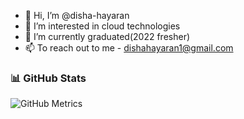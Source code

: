 - 👋 Hi, I’m @disha-hayaran
- 👀 I’m interested in cloud technologies
- 🌱 I’m currently graduated(2022 fresher)
- 📫 To reach out to me - dishahayaran1@gmail.com

### 📊 GitHub Stats

![GitHub Metrics](https://github-readme-stats.vercel.app/api?username=your-github-username&show_icons=true&theme=radical)



<!---
disha-hayaran/disha-hayaran is a ✨ special ✨ repository because its `README.md` (this file) appears on your GitHub profile.
You can click the Preview link to take a look at your changes.
--->
